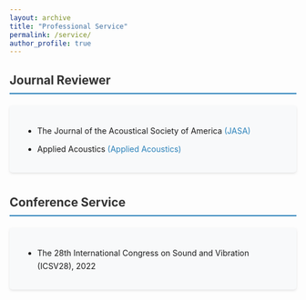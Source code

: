 ```yaml
---
layout: archive
title: "Professional Service"
permalink: /service/
author_profile: true
---
```


<style>
.service-container {
  max-width: 900px;
  margin: 0 auto;
}

.service-section {
  margin-bottom: 40px;
}

.section-title {
  color: #333;
  font-size: 1.5em;
  font-weight: bold;
  padding-bottom: 10px;
  border-bottom: 2px solid #2980b9;
  margin-bottom: 20px;
}

.service-list {
  list-style-type: none;
  padding-left: 0;
}

.service-item {
  background: #f8f9fa;
  padding: 20px;
  margin-bottom: 20px;
  border-radius: 5px;
  box-shadow: 0 2px 4px rgba(0,0,0,0.1);
}

.service-details ul {
  list-style-type: disc;
  margin-left: 5px;
}

.service-details li {
  margin-bottom: 10px;
  line-height: 1.6;
}

.service-details a {
  color: #2980b9;
  text-decoration: none;
  transition: color 0.3s ease;
}

.service-details a:hover {
  color: #1abc9c;
  text-decoration: underline;
}
</style>

<div class="service-container">
  <div class="service-section">
    <h2 class="section-title">Journal Reviewer</h2>
    <ul class="service-list">
      <li class="service-item">
        <div class="service-details">
          <ul>
            <li>The Journal of the Acoustical Society of America 
              <a href="https://pubs.aip.org/asa/jasa" target="_blank">(JASA)</a>
            </li>
            <li>Applied Acoustics 
              <a href="https://www.sciencedirect.com/journal/applied-acoustics" target="_blank">(Applied Acoustics)</a>
            </li>
          </ul>
        </div>
      </li>
    </ul>
  </div>

  <div class="service-section">
    <h2 class="section-title">Conference Service</h2>
    <ul class="service-list">
      <li class="service-item">
        <div class="service-details">
          <ul>
            <li>The 28th International Congress on Sound and Vibration (ICSV28), 2022</li>
          </ul>
        </div>
      </li>
    </ul>
  </div>
</div>
